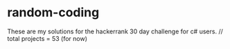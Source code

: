 # random-coding
These are my solutions for the hackerrank 30 day challenge for c# users.
// total projects = 53 (for now)
